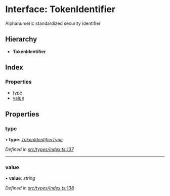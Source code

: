 # Interface: TokenIdentifier

Alphanumeric standardized security identifier

## Hierarchy

* **TokenIdentifier**

## Index

### Properties

* [type](tokenidentifier.md#type)
* [value](tokenidentifier.md#value)

## Properties

###  type

• **type**: *[TokenIdentifierType](../enums/tokenidentifiertype.md)*

*Defined in [src/types/index.ts:137](https://github.com/PolymathNetwork/polymesh-sdk/blob/2ca45cb/src/types/index.ts#L137)*

___

###  value

• **value**: *string*

*Defined in [src/types/index.ts:138](https://github.com/PolymathNetwork/polymesh-sdk/blob/2ca45cb/src/types/index.ts#L138)*
